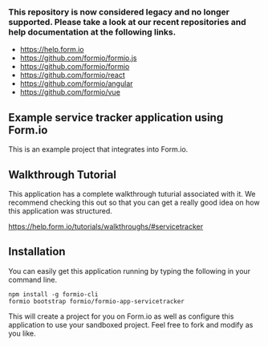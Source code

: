 ### This repository is now considered legacy and no longer supported. Please take a look at our recent repositories and help documentation at the following links.

 - https://help.form.io
 - https://github.com/formio/formio.js
 - https://github.com/formio/formio
 - https://github.com/formio/react
 - https://github.com/formio/angular
 - https://github.com/formio/vue

Example service tracker application using Form.io
---------------------------------
This is an example project that integrates into Form.io.

Walkthrough Tutorial
--------------------
This application has a complete walkthrough tuturial associated with it. We recommend checking this out so that you can get a really good idea on how this application was structured.

https://help.form.io/tutorials/walkthroughs/#servicetracker

Installation
--------------
You can easily get this application running by typing the following in your command line.

```
npm install -g formio-cli
formio bootstrap formio/formio-app-servicetracker
```

This will create a project for you on Form.io as well as configure this application to use your sandboxed project. Feel free to fork and modify as you like.
